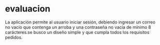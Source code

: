 # evaluacion

La aplicación permite al usuario iniciar sesión, debiendo ingresar un correo no vacío que contenga un arroba y una contraseña no vacía de mínimo 8 carácteres.se busco un diseño simple y que cumpla todos los requisitos pedidos.
